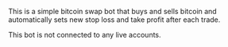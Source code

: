 This is a simple bitcoin swap bot that buys and sells bitcoin and automatically sets new stop loss and take profit after each trade. 

This bot is not connected to any live accounts.


 
